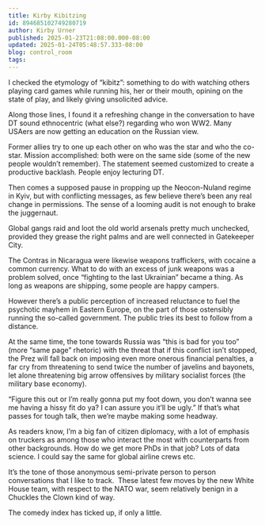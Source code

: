 ```yaml
---
title: Kirby Kibitzing
id: 894685102749280719
author: Kirby Urner
published: 2025-01-23T21:08:00.000-08:00
updated: 2025-01-24T05:48:57.333-08:00
blog: control_room
tags: 
---
```


[](https://blogger.googleusercontent.com/img/b/R29vZ2xl/AVvXsEjbHq1u3DEZFI60lkD3HCDsvhO4jywf1MVhclQNu2FPxBo8jQAjGPSN5-vC1rCpK4r-I4hp2Go-KqQ5-J-AzJTn9xbiMY0sEu_rKpp17Iq8b-xPyph7d0FvkxbnMU3OP-vP7FlAUVE2U27NLkNPCpryotbW46HzUYKfgv_3mLqpmunVqaL6SPEf/s4000/20240123_164200.heic)
I checked the etymology of “kibitz”: something to do with watching others playing card games while running his, her or their mouth, opining on the state of play, and likely giving unsolicited advice.

Along those lines, I found it a refreshing change in the conversation to have DT sound ethnocentric (what else?) regarding who won WW2. Many USAers are now getting an education on the Russian view. 

Former allies try to one up each other on who was the star and who the co-star. Mission accomplished: both were on the same side (some of the new people wouldn’t remember). The statement seemed customized to create a productive backlash. People enjoy lecturing DT.

Then comes a supposed pause in propping up the Neocon-Nuland regime in Kyiv, but with conflicting messages, as few believe there’s been any real change in permissions. The sense of a looming audit is not enough to brake the juggernaut. 

Global gangs raid and loot the old world arsenals pretty much unchecked, provided they grease the right palms and are well connected in Gatekeeper City. 

The Contras in Nicaragua were likewise weapons traffickers, with cocaine a common currency. What to do with an excess of junk weapons was a problem solved, once “fighting to the last Ukrainian” became a thing. As long as weapons are shipping, some people are happy campers.

However there’s a public perception of increased reluctance to fuel the psychotic mayhem in Eastern Europe, on the part of those ostensibly running the so-called government. The public tries its best to follow from a distance.

At the same time, the tone towards Russia was “this is bad for you too” (more “same page” rhetoric) with the threat that if this conflict isn’t stopped, the Prez will fall back on imposing even more onerous financial penalties, a far cry from threatening to send twice the number of javelins and bayonets, let alone threatening big arrow offensives by military socialist forces (the military base economy).

“Figure this out or I’m really gonna put my foot down, you don’t wanna see me having a hissy fit do ya? I can assure you it’ll be ugly.” If that’s what passes for tough talk, then we’re maybe making some headway.

As readers know, I’m a big fan of citizen diplomacy, with a lot of emphasis on truckers as among those who interact the most with counterparts from other backgrounds. How do we get more PhDs in that job? Lots of data science. I could say the same for global airline crews etc. 

It’s the tone of those anonymous semi-private person to person conversations that I like to track.  These latest few moves by the new White House team, with respect to the NATO war, seem relatively benign in a Chuckles the Clown kind of way. 

The comedy index has ticked up, if only a little.